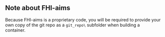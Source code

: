 ## Note about FHI-aims ##

Because FHI-aims is a proprietary code, you will be required to provide your
own copy of the git repo as a `git_repo\` subfolder when building a container.
